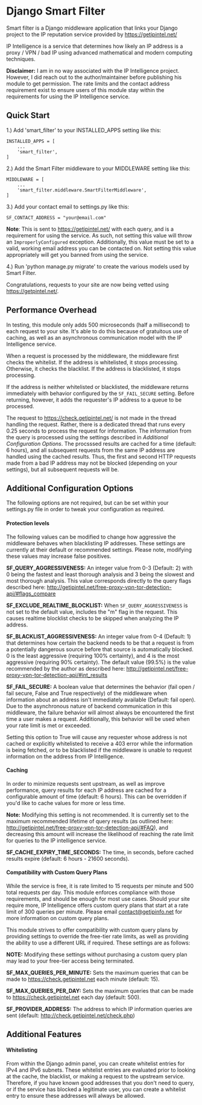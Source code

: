 # Django Smart Filter

Smart filter is a Django middleware application that links your Django project to the IP reputation service provided by https://getipintel.net/

IP Intelligence is a service that determines how likely an IP address is a proxy / VPN / bad IP using advanced mathematical and modern computing techniques.

**Disclaimer:** I am in no way associated with the IP Intelligence project.  However, I did reach out to the author/maintainer before publishing his module to get permission.  The rate limits and  the contact address requirement exist to ensure users of this module stay within the requirements for using the IP Intelligence service.

Quick Start
-----------

1.) Add 'smart_filter' to your INSTALLED_APPS setting like this:

	INSTALLED_APPS = [
		...
		'smart_filter',
	]
	
2.) Add the Smart Filter middleware to your MIDDLEWARE setting like this:

	MIDDLEWARE = [
		...
		'smart_filter.middleware.SmartFilterMiddleware',
	]
	
3.) Add your contact email to settings.py like this:

    SF_CONTACT_ADDRESS = "your@email.com"
    
**Note**: This is sent to https://getipintel.net/ with each query, and is a requirement for using the service.  As such, not setting this value will throw an `ImproperlyConfigured` exception.  Additionally, this value must be set to a valid, working email address you can be contacted on.  Not setting this value appropriately will get you banned from using the service.
	
4.) Run 'python manage.py migrate' to create the various models used by Smart Filter.

Congratulations, requests to your site are now being vetted using https://getpintel.net/.

Performance Overhead
---

In testing, this module only adds 500 microseconds (half a millisecond) to each request to your site.  It's able to do this because of gratuitous use of caching, as well as an asynchronous communication model with the IP Intelligence service.

When a request is processed by the middleware, the middleware first checks the whitelist.  If the address is whitelisted, it stops processing.  Otherwise, it checks the blacklist.  If the address is blacklisted, it stops processing.

If the address is neither whitelisted or blacklisted, the middleware returns immediately with behavior configured by the `SF_FAIL_SECURE` setting. Before returning, however, it adds the requester's IP address to a queue to be processed.

The request to https://check.getipintel.net/ is not made in the thread handling the request.  Rather, there is a dedicated thread that runs every 0.25 seconds to process the request for information.  The information from the query is processed using the settings described in *Additional Configuration Options*.  The procsssed results are cached for a time (default: 6 hours), and all subsequent requests from the same IP address are handled using the cached results.  Thus, the first and second HTTP requests made from a bad IP address may not be blocked (depending on your settings), but all subsequent requests will be.

Additional Configuration Options
--

The following options are not required, but can be set within your settings.py file in order to tweak your configuration as required.

#### Protection levels

The following values can be modified to change how aggressive the middleware behaves when blacklisting IP addresses.  These settings are currently at their default or recommended settings.  Please note, modifying these values may increase false positives.

**SF_QUERY_AGGRESSIVENESS:** An integer value from 0-3 (Default: 2) with 0 being the fastest and least thorough analysis and 3 being the slowest and most thorough analysis.  This value corresponds directly to the query flags described here: http://getipintel.net/free-proxy-vpn-tor-detection-api/#flags_compare

**SF_EXCLUDE_REALTIME_BLOCKLIST:** When `SF_QUERY_AGGRESSIVENESS` is not set to the default value, includes the "m" flag in the request.  This causes realtime blocklist checks to be skipped when analyzing the IP address.

**SF_BLACKLIST_AGGRESSIVENESS:** An integer value from 0-4 (Default: 1) that determines how certain the backend needs to be that a request is from a potentially dangerous source before that source is automatically blocked.  0 is the least aggressive (requiring 100% certainty), and 4 is the most aggressive (requiring 90% certainty).  The default value (99.5%) is the value recommended by the author as described here:  http://getipintel.net/free-proxy-vpn-tor-detection-api/#int_results

**SF_FAIL_SECURE:**  A boolean value that determines the behavior (fail open / fail secure, False and True respectively) of the middleware when information about an address isn't immediately available (Default: fail open).  Due to the asynchronous nature of backend communication in this middleware, the failure behavior will almost always be encountered the first time a user makes a request.  Additionally, this behavior will be used when your rate limit is met or exceeded.

Setting this option to True will cause any requester whose address is not cached or explicitly whitelisted to receive a 403 error while the information is being fetched, or to be blacklisted if the middleware is unable to request information on the address from IP Intelligence.

#### Caching

In order to minimize requests sent upstream, as well as improve performance, query results for each IP address are cached for a configurable amount of time (default: 6 hours).  This can be overridden if you'd like to cache values for more or less time.  

**Note:**  Modifying this setting is not recommended.  It is currently set to the maximum recommended lifetime of query results (as outlined here: http://getipintel.net/free-proxy-vpn-tor-detection-api/#FAQ), and decreasing this amount will increase the likelihood of reaching the rate limit for queries to the IP intelligence service.

**SF_CACHE_EXPIRY_TIME_SECONDS:** The time, in seconds, before cached results expire (default: 6 hours - 21600 seconds).

#### Compatibility with Custom Query Plans

While the service is free, it is rate limited to 15 requests per minute and 500 total requests per day.  This module enforces compliance with those requirements, and should be enough for most use cases.  Should your site require more, IP Intelligence offers custom query plans that start at a rate limit of 300 queries per minute.  Please email contact@getipinfo.net for more information on custom query plans.

This module strives to offer compatibility with custom query plans by providing settings to override the free-tier rate limits, as well as providing the ability to use a different URL if required.  These settings are as follows:

**NOTE:** Modifying these settings without purchasing a custom query plan may lead to your free-tier access being terminated.

**SF_MAX_QUERIES_PER_MINUTE:** Sets the maximum queries that can be made to https://check.getipintel.net each minute (default: 15).

**SF_MAX_QUERIES_PER_DAY:** Sets the maximum queries that can be made to https://check.getipintel.net each day (default: 500).

**SF_PROVIDER_ADDRESS:** The address to which IP information queries are sent (default: http://check.getipintel.net/check.php)

Additional Features
---

#### Whitelisting

From within the Django admin panel, you can create whitelist entries for IPv4 and IPv6 subnets.  These whitelist entries are evaluated prior to looking at the cache, the blacklist, or making a request to the upstream service.  Therefore, if you have known good addresses that you don't need to query, or if the service has blocked a legitimate user, you can create a whitelist entry to ensure these addresses will always be allowed.